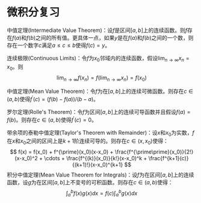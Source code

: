 # 微积分复习

中值定理(Intermediate Value Theorem)：设$f$是区间$[a,b]$上的连续函数。则$f$存在$f(a)$和$f(b)$之间的所有值。更具体一点，如果$y$是在$f(a)$和$f(b)$之间的一个数，则存在一个数字$c$满足$a\le c \le b$使得$f(c) = y$。



连续极限(Continuous Limits)：令$f$为$x_0$邻域内的连续函数，假设$\lim_{n\rightarrow\infty}x_n = x_0$。则
$$
\lim_{n\rightarrow \infty}f(x_n) = f(\lim_{n\rightarrow\infty}x_n) = f(x_0)
$$


中值定理(Mean Value Theorem)：令$f$为在$[a,b]$上的连续可微函数。则存在$c\in (a,b)$使得$f^{\prime}(c) = (f(b)-f(a))/(b-a)$。



罗尔定理(Rolle's Theorem)：令$f$为区间$[a,b]$上的连续可导函数并且假设$f(a)=f(b)$。则存在$c\in (a,b)$使得$f^{\prime}(c) = 0$。



带余项的泰勒中值定理(Taylor's Theorem with Remainder)：设$x$和$x_0$为实数，$f$在$x$和$x_0$之间的区间上是$k+1$阶连续可导的。则存在$c\in (x,x_0)$使得：
$$
f(x) = f(x_0) + f^{\prime}(x_0)(x-x_0) + \frac{f^{\prime\prime}(x_0)}{2!}(x-x_0)^2 + \cdots + \frac{f^{(k)}(x_0)}{k!}(x-x_0)^k + \frac{f^{k+1}(c)}{(k+1)!}(x-x_0)^{k+1}
$$
积分中值定理(Mean Value Theorem for Integrals)：设$f$为在区间$[a,b]$上的连续函数，设$g$为在区间$[a,b]$上不变号的可积函数。则存在$c\in (a,b)$使得：
$$
\int_a^b f(x)g(x)dx = f(c)\int_a^bg(x)dx
$$
